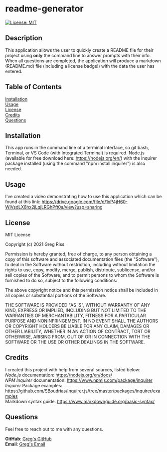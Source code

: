 # readme-generator

[![License: MIT](https://img.shields.io/badge/License-MIT-yellow.svg)](https://opensource.org/licenses/MIT)

## Description

This application allows the user to quickly create a README file for their project using **only** the command line to answer prompts with their info. When all questions are completed, the application will produce a markdown (README.md) file (including a license badge!) with the data the user has entered.

## Table of Contents

[Installation](#installation)  
[Usage](#usage)  
[License](#license)        
[Credits](#credits)  
[Questions](#questions)

## Installation

This app runs in the command line of a terminal interface, so git bash, Terminal, or VS Code (with Integrated Terminal) is required. Node.js (available for free download here: https://nodejs.org/en/) with the inquirer package installed (using the command "npm install inquirer") is also needed. 

## Usage

I've created a video demonstrating how to use this application which can be found at this link: https://drive.google.com/file/d/1xP4jH60-WIVsdLX6hx2jLqjLRGhPft0a/view?usp=sharing

## License 

MIT License

Copyright (c) 2021 Greg Riss

Permission is hereby granted, free of charge, to any person obtaining a copy
of this software and associated documentation files (the "Software"), to deal
in the Software without restriction, including without limitation the rights
to use, copy, modify, merge, publish, distribute, sublicense, and/or sell
copies of the Software, and to permit persons to whom the Software is
furnished to do so, subject to the following conditions:

The above copyright notice and this permission notice shall be included in all
copies or substantial portions of the Software.

THE SOFTWARE IS PROVIDED "AS IS", WITHOUT WARRANTY OF ANY KIND, EXPRESS OR
IMPLIED, INCLUDING BUT NOT LIMITED TO THE WARRANTIES OF MERCHANTABILITY,
FITNESS FOR A PARTICULAR PURPOSE AND NONINFRINGEMENT. IN NO EVENT SHALL THE
AUTHORS OR COPYRIGHT HOLDERS BE LIABLE FOR ANY CLAIM, DAMAGES OR OTHER
LIABILITY, WHETHER IN AN ACTION OF CONTRACT, TORT OR OTHERWISE, ARISING FROM,
OUT OF OR IN CONNECTION WITH THE SOFTWARE OR THE USE OR OTHER DEALINGS IN THE
SOFTWARE.

## Credits 

I created this project with help from several sources, listed below:  
*Node.js* documentation: https://nodejs.org/en/docs/  
*NPM Inquirer* documentation: https://www.npmjs.com/package/inquirer  
*Inquirer* Package examples: https://github.com/SBoudrias/Inquirer.js/tree/master/packages/inquirer/examples  
Markdown syntax guide: https://www.markdownguide.org/basic-syntax/

## Questions

Feel free to reach out to me with any questions.

**GitHub**: [Greg's GitHub](https://github.com/gregriss)  
**Email**: [Greg's Email](gregriss23@gmail.com)